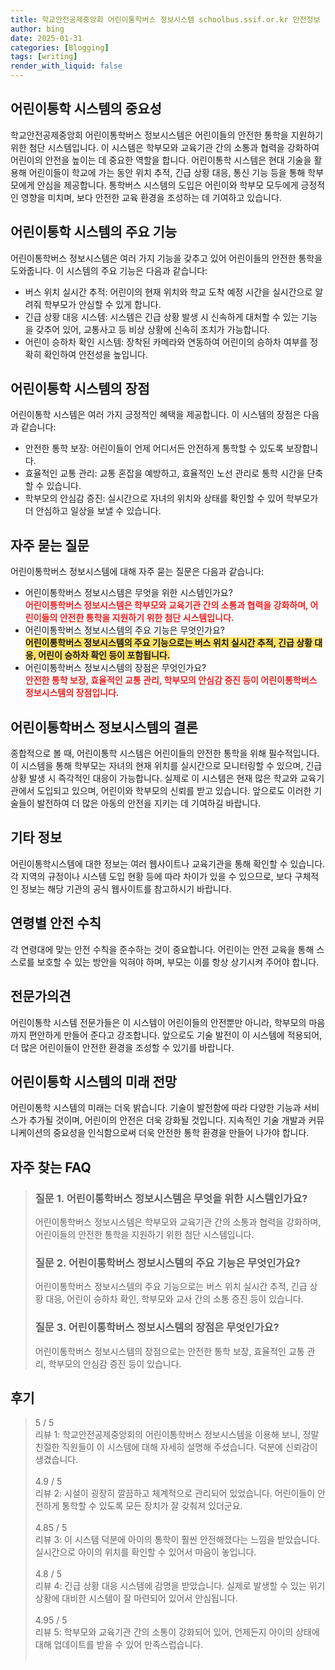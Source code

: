 ```yaml
---
title: 학교안전공제중앙회 어린이통학버스 정보시스템 schoolbus.ssif.or.kr 안전정보
author: bing
date: 2025-01-31
categories: [Blogging]
tags: [writing]
render_with_liquid: false
---
```



<h2 id='어린이통학시스템의중요성'>어린이통학 시스템의 중요성</h2>

<p>학교안전공제중앙회 어린이통학버스 정보시스템은 어린이들의 안전한 통학을 지원하기 위한 첨단 시스템입니다. 이 시스템은 학부모와 교육기관 간의 소통과 협력을 강화하여 어린이의 안전을 높이는 데 중요한 역할을 합니다. 어린이통학 시스템은 현대 기술을 활용해 어린이들이 학교에 가는 동안 위치 추적, 긴급 상황 대응, 통신 기능 등을 통해 학부모에게 안심을 제공합니다. 통학버스 시스템의 도입은 어린이와 학부모 모두에게 긍정적인 영향을 미치며, 보다 안전한 교육 환경을 조성하는 데 기여하고 있습니다.</p>

<h2 id='주요기능'>어린이통학 시스템의 주요 기능</h2>

<p>어린이통학버스 정보시스템은 여러 가지 기능을 갖추고 있어 어린이들의 안전한 통학을 도와줍니다. 이 시스템의 주요 기능은 다음과 같습니다:</p>

<ul>
    <li>버스 위치 실시간 추적: 어린이의 현재 위치와 학교 도착 예정 시간을 실시간으로 알려줘 학부모가 안심할 수 있게 합니다.</li>
    <li>긴급 상황 대응 시스템: 시스템은 긴급 상황 발생 시 신속하게 대처할 수 있는 기능을 갖추어 있어, 교통사고 등 비상 상황에 신속히 조치가 가능합니다.</li>
    <li>어린이 승하차 확인 시스템: 장착된 카메라와 연동하여 어린이의 승하차 여부를 정확히 확인하여 안전성을 높입니다.</li>
</ul>

<h2 id='장점'>어린이통학 시스템의 장점</h2>

<p>어린이통학 시스템은 여러 가지 긍정적인 혜택을 제공합니다. 이 시스템의 장점은 다음과 같습니다:</p>

<ul>
    <li>안전한 통학 보장: 어린이들이 언제 어디서든 안전하게 통학할 수 있도록 보장합니다.</li>
    <li>효율적인 교통 관리: 교통 혼잡을 예방하고, 효율적인 노선 관리로 통학 시간을 단축할 수 있습니다.</li>
    <li>학부모의 안심감 증진: 실시간으로 자녀의 위치와 상태를 확인할 수 있어 학부모가 더 안심하고 일상을 보낼 수 있습니다.</li>
</ul>

<h2 id='자주묻는질문'>자주 묻는 질문</h2>

<p>어린이통학버스 정보시스템에 대해 자주 묻는 질문은 다음과 같습니다:</p>

<ul>
    <li>어린이통학버스 정보시스템은 무엇을 위한 시스템인가요?<br><b><span style="color: #ee2323;">어린이통학버스 정보시스템은 학부모와 교육기관 간의 소통과 협력을 강화하며, 어린이들의 안전한 통학을 지원하기 위한 첨단 시스템입니다.</span></b></li>
    <li>어린이통학버스 정보시스템의 주요 기능은 무엇인가요?<br><b><span style="background-color: #ffe066;">어린이통학버스 정보시스템의 주요 기능으로는 버스 위치 실시간 추적, 긴급 상황 대응, 어린이 승하차 확인 등이 포함됩니다.</span></b></li>
    <li>어린이통학버스 정보시스템의 장점은 무엇인가요?<br><b><span style="color: #ee2323;">안전한 통학 보장, 효율적인 교통 관리, 학부모의 안심감 증진 등이 어린이통학버스 정보시스템의 장점입니다.</span></b></li>
</ul>

<h2 id='결론'>어린이통학버스 정보시스템의 결론</h2>

<p>종합적으로 볼 때, 어린이통학 시스템은 어린이들의 안전한 통학을 위해 필수적입니다. 이 시스템을 통해 학부모는 자녀의 현재 위치를 실시간으로 모니터링할 수 있으며, 긴급 상황 발생 시 즉각적인 대응이 가능합니다. 실제로 이 시스템은 현재 많은 학교와 교육기관에서 도입되고 있으며, 어린이와 학부모의 신뢰를 받고 있습니다. 앞으로도 이러한 기술들이 발전하여 더 많은 아동의 안전을 지키는 데 기여하길 바랍니다.</p>

<h2 id='기타정보'>기타 정보</h2>

<p>어린이통학시스템에 대한 정보는 여러 웹사이트나 교육기관을 통해 확인할 수 있습니다. 각 지역의 규정이나 시스템 도입 현황 등에 따라 차이가 있을 수 있으므로, 보다 구체적인 정보는 해당 기관의 공식 웹사이트를 참고하시기 바랍니다.</p>

<h2 id='연령별안전수칙'>연령별 안전 수칙</h2>

<p>각 연령대에 맞는 안전 수칙을 준수하는 것이 중요합니다. 어린이는 안전 교육을 통해 스스로를 보호할 수 있는 방안을 익혀야 하며, 부모는 이를 항상 상기시켜 주어야 합니다.</p>

<h2 id='전문가의견'>전문가의견</h2>

<p>어린이통학 시스템 전문가들은 이 시스템이 어린이들의 안전뿐만 아니라, 학부모의 마음까지 편안하게 만들어 준다고 강조합니다. 앞으로도 기술 발전이 이 시스템에 적용되어, 더 많은 어린이들이 안전한 환경을 조성할 수 있기를 바랍니다.</p>

<h2 id='미래전망'>어린이통학 시스템의 미래 전망</h2>

<p>어린이통학 시스템의 미래는 더욱 밝습니다. 기술이 발전함에 따라 다양한 기능과 서비스가 추가될 것이며, 어린이의 안전은 더욱 강화될 것입니다. 지속적인 기술 개발과 커뮤니케이션의 중요성을 인식함으로써 더욱 안전한 통학 환경을 만들어 나가야 합니다.</p>


<h2 id='자주_찾는_FAQ'>자주 찾는 FAQ</h2>
<div itemscope="" itemtype="https://schema.org/FAQPage"> 
<blockquote> 
<div itemscope="" itemprop="mainEntity" itemtype="https://schema.org/Question"> 
<h3 itemprop="name">질문 1. 어린이통학버스 정보시스템은 무엇을 위한 시스템인가요?</h3> 
<div itemscope="" itemprop="acceptedAnswer" itemtype="https://schema.org/Answer"> 
<span itemprop="text"> 
<p>어린이통학버스 정보시스템은 학부모와 교육기관 간의 소통과 협력을 강화하며, 어린이들의 안전한 통학을 지원하기 위한 첨단 시스템입니다.</p> 
</span> 
</div> 
</div> 

<div itemscope="" itemprop="mainEntity" itemtype="https://schema.org/Question"> 
<h3 itemprop="name">질문 2. 어린이통학버스 정보시스템의 주요 기능은 무엇인가요?</h3> 
<div itemscope="" itemprop="acceptedAnswer" itemtype="https://schema.org/Answer"> 
<span itemprop="text"> 
<p>어린이통학버스 정보시스템의 주요 기능으로는 버스 위치 실시간 추적, 긴급 상황 대응, 어린이 승하차 확인, 학부모와 교사 간의 소통 증진 등이 있습니다.</p> 
</span> 
</div> 
</div> 

<div itemscope="" itemprop="mainEntity" itemtype="https://schema.org/Question"> 
<h3 itemprop="name">질문 3. 어린이통학버스 정보시스템의 장점은 무엇인가요?</h3> 
<div itemscope="" itemprop="acceptedAnswer" itemtype="https://schema.org/Answer"> 
<span itemprop="text"> 
<p>어린이통학버스 정보시스템의 장점으로는 안전한 통학 보장, 효율적인 교통 관리, 학부모의 안심감 증진 등이 있습니다.</p> 
</span> 
</div> 
</div> 
</blockquote> 
</div>
<h2 id='후기'>후기</h2>
<div itemscope itemtype="https://schema.org/Product">
  <blockquote>
  <div itemprop="review" itemscope itemtype="https://schema.org/Review">
      <div itemprop="reviewRating" itemscope itemtype="https://schema.org/Rating"> <span itemprop="ratingValue">5</span> / <span itemprop="bestRating">5</span> </div>
      <span itemprop="reviewBody">리뷰 1: 학교안전공제중앙회의 어린이통학버스 정보시스템을 이용해 보니, 정말 친절한 직원들이 이 시스템에 대해 자세히 설명해 주셨습니다. 덕분에 신뢰감이 생겼습니다.</span>
  </div>
  <br>
  <div itemprop="review" itemscope itemtype="https://schema.org/Review">
      <div itemprop="reviewRating" itemscope itemtype="https://schema.org/Rating"> <span itemprop="ratingValue">4.9</span> / <span itemprop="bestRating">5</span> </div>
      <span itemprop="reviewBody">리뷰 2: 시설이 굉장히 깔끔하고 체계적으로 관리되어 있었습니다. 어린이들이 안전하게 통학할 수 있도록 모든 장치가 잘 갖춰져 있더군요.</span>
  </div>
  <br>
  <div itemprop="review" itemscope itemtype="https://schema.org/Review">
      <div itemprop="reviewRating" itemscope itemtype="https://schema.org/Rating"> <span itemprop="ratingValue">4.85</span> / <span itemprop="bestRating">5</span> </div>
      <span itemprop="reviewBody">리뷰 3: 이 시스템 덕분에 아이의 통학이 훨씬 안전해졌다는 느낌을 받았습니다. 실시간으로 아이의 위치를 확인할 수 있어서 마음이 놓입니다.</span>
  </div>
  <br>
  <div itemprop="review" itemscope itemtype="https://schema.org/Review">
      <div itemprop="reviewRating" itemscope itemtype="https://schema.org/Rating"> <span itemprop="ratingValue">4.8</span> / <span itemprop="bestRating">5</span> </div>
      <span itemprop="reviewBody">리뷰 4: 긴급 상황 대응 시스템에 감명을 받았습니다. 실제로 발생할 수 있는 위기 상황에 대비한 시스템이 잘 마련되어 있어서 안심됩니다.</span>
  </div>
  <br>
  <div itemprop="review" itemscope itemtype="https://schema.org/Review">
      <div itemprop="reviewRating" itemscope itemtype="https://schema.org/Rating"> <span itemprop="ratingValue">4.95</span> / <span itemprop="bestRating">5</span> </div>
      <span itemprop="reviewBody">리뷰 5: 학부모와 교육기관 간의 소통이 강화되어 있어, 언제든지 아이의 상태에 대해 업데이트를 받을 수 있어 만족스럽습니다.</span>
  </div>
  <br>
  </blockquote>
</div>
